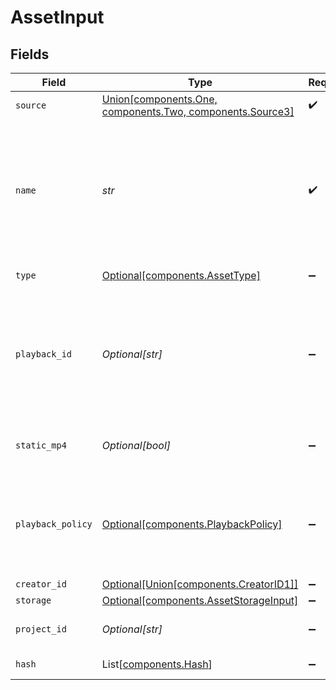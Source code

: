 # AssetInput


## Fields

| Field                                                                                            | Type                                                                                             | Required                                                                                         | Description                                                                                      | Example                                                                                          |
| ------------------------------------------------------------------------------------------------ | ------------------------------------------------------------------------------------------------ | ------------------------------------------------------------------------------------------------ | ------------------------------------------------------------------------------------------------ | ------------------------------------------------------------------------------------------------ |
| `source`                                                                                         | [Union[components.One, components.Two, components.Source3]](../../models/components/source.md)   | :heavy_check_mark:                                                                               | N/A                                                                                              |                                                                                                  |
| `name`                                                                                           | *str*                                                                                            | :heavy_check_mark:                                                                               | The name of the asset. This is not necessarily the filename - it can be a custom name or title.<br/> | filename.mp4                                                                                     |
| `type`                                                                                           | [Optional[components.AssetType]](../../models/components/assettype.md)                           | :heavy_minus_sign:                                                                               | Type of the asset.                                                                               | video                                                                                            |
| `playback_id`                                                                                    | *Optional[str]*                                                                                  | :heavy_minus_sign:                                                                               | The playback ID to use with the Playback Info endpoint to retrieve playback URLs.                | eaw4nk06ts2d0mzb                                                                                 |
| `static_mp4`                                                                                     | *Optional[bool]*                                                                                 | :heavy_minus_sign:                                                                               | Whether to generate MP4s for the asset.                                                          |                                                                                                  |
| `playback_policy`                                                                                | [Optional[components.PlaybackPolicy]](../../models/components/playbackpolicy.md)                 | :heavy_minus_sign:                                                                               | Whether the playback policy for a asset or stream is public or signed                            |                                                                                                  |
| `creator_id`                                                                                     | [Optional[Union[components.CreatorID1]]](../../models/components/creatorid.md)                   | :heavy_minus_sign:                                                                               | N/A                                                                                              |                                                                                                  |
| `storage`                                                                                        | [Optional[components.AssetStorageInput]](../../models/components/assetstorageinput.md)           | :heavy_minus_sign:                                                                               | N/A                                                                                              |                                                                                                  |
| `project_id`                                                                                     | *Optional[str]*                                                                                  | :heavy_minus_sign:                                                                               | The ID of the project                                                                            | aac12556-4d65-4d34-9fb6-d1f0985eb0a9                                                             |
| `hash`                                                                                           | List[[components.Hash](../../models/components/hash.md)]                                         | :heavy_minus_sign:                                                                               | Hash of the asset                                                                                |                                                                                                  |